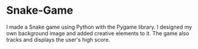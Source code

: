 # Snake-Game
I made a Snake game using Python with the Pygame library. I designed my own background image and added creative elements to it. The game also tracks and displays the user's high score.
